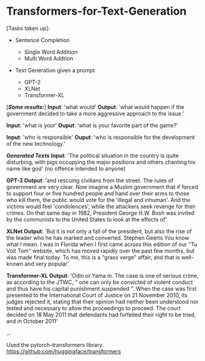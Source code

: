 # Transformers-for-Text-Generation

[Tasks taken up]:
- Sentence Completion
	- Single Word Addition 
	- Multi Word Addtion 

- Text Generation given a prompt 
	- GPT-2
	- XLNet
	- Transformer-XL

[**_Some results:_**]
**Input**: 'what would'
**Output**: 'what would happen if the government decided to take a more aggressive approach to the issue.'

**Input**: 'what is your'
**Ouput**: 'what is your favorite part of the game?'

**Input**: 'who is responsible'
**Ouput**: 'who is responsible for the development of the new technology.'


**_Generated Texts_**
**Input**: 'The political situation in the country is quite disturbing, with pigs occupying the major positions and others chanting his name like god' (no offence intended to anyone)

**GPT-2 Output**: 'and rescuing civilians from the street. The rules of government are very clear. Now imagine a Muslim government that if forced to support four or five hundred people and hand over their arms to those who kill them, the public would vote for the 'illegal and inhuman'. And the victims would feel 'condolences', while the attackers seek revenge for their crimes. On that same day in 1982, President George H.W. Bush was invited by the communists to the United States to look at the effects of'

**XLNet Output**: 'But it is not only a fall of the president, but also the rise of the leader who he has marked and converted. Stephen Geerts You know what I mean. I was in Florida when I first came across this edition of our "Tu Voit Tom" website, which has moved rapidly over the past few months, but was made final today. To me, this is a "grass verge" affair, and that is well-known and very popular'

**Transformer-XL Output**: 'Odin or Yama in. The case is one of serious crime, as according to the JTWC, " one can only be convicted of violent conduct and thus have his capital punishment suspended ". When the case was first presented to the International Court of Justice on 21 November 2010, its judges rejected it, stating that their opinion had neither been understood nor tested and necessary to allow the proceedings to proceed. The court decided on 18 May 2011 that defendants had forfeited their right to be tried, and in October 2011'


...

Used the pytorch-transformers library. 
https://github.com/huggingface/transformers
